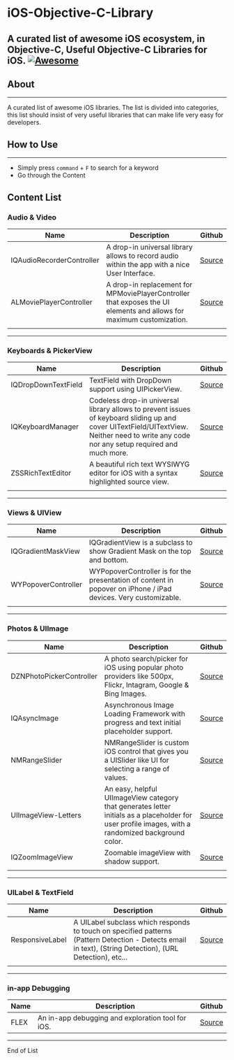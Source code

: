 # iOS-Objective-C-Library
A curated list of awesome iOS ecosystem, in Objective-C, Useful Objective-C Libraries for iOS.
[![Awesome](https://cdn.rawgit.com/sindresorhus/awesome/d7305f38d29fed78fa85652e3a63e154dd8e8829/media/badge.svg)](https://github.com/sindresorhus/awesome)
------------

## About
---
A curated list of awesome iOS libraries. The list is divided into categories, this list should insist of very useful libraries that can make life very easy for developers.

## How to Use
---
- Simply press `command` + `F` to search for a keyword
- Go through the Content

## Content List

### Audio & Video
Name | Description | Github
--- | --- | ---
IQAudioRecorderController | A drop-in universal library allows to record audio within the app with a nice User Interface. | [Source](https://github.com/hackiftekhar/IQAudioRecorderController)
ALMoviePlayerController | A drop-in replacement for MPMoviePlayerController that exposes the UI elements and allows for maximum customization. | [Source](https://github.com/hackiftekhar/ALMoviePlayerController) |
| | | |

-----

### Keyboards & PickerView
Name | Description | Github
--- | --- | ---
IQDropDownTextField | TextField with DropDown support using UIPickerView. | [Source](https://github.com/hackiftekhar/IQDropDownTextField)
IQKeyboardManager | Codeless drop-in universal library allows to prevent issues of keyboard sliding up and cover UITextField/UITextView. Neither need to write any code nor any setup required and much more. | [Source](https://github.com/hackiftekhar/IQKeyboardManager) |
ZSSRichTextEditor | A beautiful rich text WYSIWYG editor for iOS with a syntax highlighted source view. | [Source](https://github.com/hackiftekhar/ZSSRichTextEditor) |
| | |

------

### Views & UIView

Name | Description | Github
--- | --- | ---
IQGradientMaskView | IQGradientView is a subclass to show Gradient Mask on the top and bottom. | [Source](https://github.com/hackiftekhar/IQGradientMaskView)
WYPopoverController | WYPopoverController is for the presentation of content in popover on iPhone / iPad devices. Very customizable. | [Source](https://github.com/hackiftekhar/WYPopoverController) |
| | | |

------

### Photos & UIImage
Name | Description | Github
--- | --- | ---
DZNPhotoPickerController | A photo search/picker for iOS using popular photo providers like 500px, Flickr, Intagram, Google & Bing Images. | [Source](https://github.com/hackiftekhar/DZNPhotoPickerController)
IQAsyncImage | Asynchronous Image Loading Framework with progress and text initial placeholder support. | [Source](https://github.com/hackiftekhar/IQAsyncImage) |
NMRangeSlider | NMRangeSlider is custom iOS control that gives you a UISlider like UI for selecting a range of values. | [Source](https://github.com/hackiftekhar/NMRangeSlider) |
UIImageView-Letters | An easy, helpful UIImageView category that generates letter initials as a placeholder for user profile images, with a randomized background color. | [Source](https://github.com/hackiftekhar/UIImageView-Letters) |
IQZoomImageView | Zoomable imageView with shadow support. | [Source](https://github.com/hackiftekhar/IQZoomImageView) |
| | |

-------

### UILabel & TextField

Name | Description | Github
--- | --- | ---
ResponsiveLabel | A UILabel subclass which responds to touch on specified patterns (Pattern Detection - Detects email in text), (String Detection), (URL Detection), etc...  | [Source](https://github.com/hackiftekhar/ResponsiveLabel) |
| | |

-----------

### in-app Debugging

Name | Description | Github
--- | --- | ---
FLEX | An in-app debugging and exploration tool for iOS. | [Source](https://github.com/Flipboard/FLEX) |

-----------
End of List
